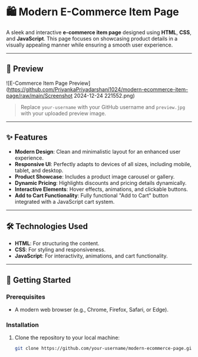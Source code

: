 # 🛍️ Modern E-Commerce Item Page

A sleek and interactive **e-commerce item page** designed using **HTML**, **CSS**, and **JavaScript**. This page focuses on showcasing product details in a visually appealing manner while ensuring a smooth user experience.

---

## 🎥 Preview

![E-Commerce Item Page Preview](https://github.com/PriyankaPriyadarshani1024/modern-ecommerce-item-page/raw/main/Screenshot 2024-12-24 221552.png)

> Replace `your-username` with your GitHub username and `preview.jpg` with your uploaded preview image.

---

## ✨ Features

- **Modern Design**: Clean and minimalistic layout for an enhanced user experience.
- **Responsive UI**: Perfectly adapts to devices of all sizes, including mobile, tablet, and desktop.
- **Product Showcase**: Includes a product image carousel or gallery.
- **Dynamic Pricing**: Highlights discounts and pricing details dynamically.
- **Interactive Elements**: Hover effects, animations, and clickable buttons.
- **Add to Cart Functionality**: Fully functional "Add to Cart" button integrated with a JavaScript cart system.

---

## 🛠️ Technologies Used

- **HTML**: For structuring the content.
- **CSS**: For styling and responsiveness.
- **JavaScript**: For interactivity, animations, and cart functionality.

---

## 🚀 Getting Started

### Prerequisites

- A modern web browser (e.g., Chrome, Firefox, Safari, or Edge).

### Installation

1. Clone the repository to your local machine:

   ```bash
   git clone https://github.com/your-username/modern-ecommerce-page.git
